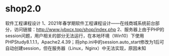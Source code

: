 # shop2.0
软件工程课程设计
1、2021年春学期软件工程课程设计——在线商城系统前台部分，访问链接：http://www.jybxcx.top/shop/index.php
2、服务器上由于PHP的session问题，用户相关的部分无法运行，在本地环境（Win10）下使用PHPStudy8.1.1.1，Apache2.4.39；将php.ini中的session.auto_start修改为1后可自动创建session，但在服务器（Linux，Nginx）中无法实现，原因未知
